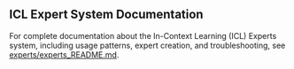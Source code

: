 ## ICL Expert System Documentation

For complete documentation about the In-Context Learning (ICL) Experts system, including usage patterns, expert creation, and troubleshooting, see [experts/experts_README.md](experts/experts_README.md).